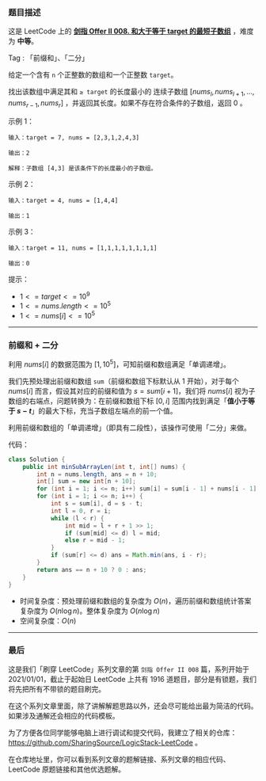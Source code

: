 ### 题目描述

这是 LeetCode 上的 **[剑指 Offer II 008. 和大于等于 target 的最短子数组](https://leetcode.cn/problems/2VG8Kg/solution/by-ac_oier-vw5r/)** ，难度为 **中等**。

Tag : 「前缀和」、「二分」



给定一个含有 `n` 个正整数的数组和一个正整数 `target`。

找出该数组中满足其和 `≥ target` 的长度最小的 连续子数组 $[nums_{l}, nums_{l+1}, ..., nums_{r-1}, nums_{r}]$ ，并返回其长度。如果不存在符合条件的子数组，返回 $0$ 。

示例 1：
```
输入：target = 7, nums = [2,3,1,2,4,3]

输出：2

解释：子数组 [4,3] 是该条件下的长度最小的子数组。
```
示例 2：
```
输入：target = 4, nums = [1,4,4]

输出：1
```
示例 3：
```
输入：target = 11, nums = [1,1,1,1,1,1,1,1]

输出：0
```

提示：
* $1 <= target <= 10^9$
* $1 <= nums.length <= 10^5$
* $1 <= nums[i] <= 10^5$

---

### 前缀和 + 二分

利用 $nums[i]$ 的数据范围为 $[1, 10^5]$，可知前缀和数组满足「单调递增」。

我们先预处理出前缀和数组 `sum`（前缀和数组下标默认从 $1$ 开始），对于每个 $nums[i]$ 而言，假设其对应的前缀和值为 $s = sum[i + 1]$，我们将 $nums[i]$ 视为子数组的右端点，问题转换为：在前缀和数组下标 $[0, i]$ 范围内找到满足「**值小于等于 $s - t$**」的最大下标，充当子数组左端点的前一个值。

利用前缀和数组的「单调递增」（即具有二段性），该操作可使用「二分」来做。

代码：
```java
class Solution {
    public int minSubArrayLen(int t, int[] nums) {
        int n = nums.length, ans = n + 10;
        int[] sum = new int[n + 10];
        for (int i = 1; i <= n; i++) sum[i] = sum[i - 1] + nums[i - 1];
        for (int i = 1; i <= n; i++) {
            int s = sum[i], d = s - t;
            int l = 0, r = i;
            while (l < r) {
                int mid = l + r + 1 >> 1;
                if (sum[mid] <= d) l = mid;
                else r = mid - 1;
            }
            if (sum[r] <= d) ans = Math.min(ans, i - r);
        }
        return ans == n + 10 ? 0 : ans;
    }
}
```
* 时间复杂度：预处理前缀和数组的复杂度为 $O(n)$，遍历前缀和数组统计答案复杂度为 $O(n\log{n})$。整体复杂度为 $O(n\log{n})$
* 空间复杂度：$O(n)$

---

### 最后

这是我们「刷穿 LeetCode」系列文章的第 `剑指 Offer II 008` 篇，系列开始于 2021/01/01，截止于起始日 LeetCode 上共有 1916 道题目，部分是有锁题，我们将先把所有不带锁的题目刷完。

在这个系列文章里面，除了讲解解题思路以外，还会尽可能给出最为简洁的代码。如果涉及通解还会相应的代码模板。

为了方便各位同学能够电脑上进行调试和提交代码，我建立了相关的仓库：https://github.com/SharingSource/LogicStack-LeetCode 。

在仓库地址里，你可以看到系列文章的题解链接、系列文章的相应代码、LeetCode 原题链接和其他优选题解。

